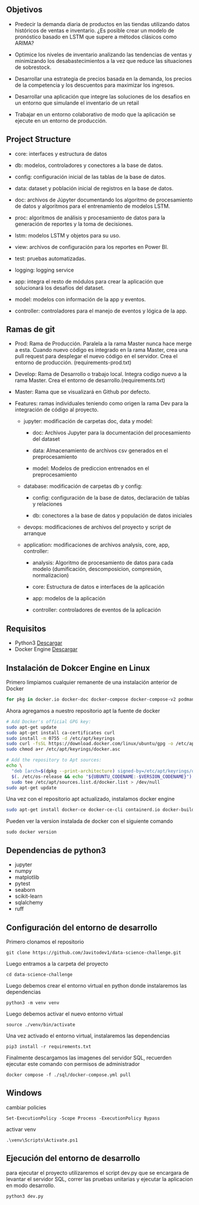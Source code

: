## Objetivos

- Predecir la demanda diaria de productos en las tiendas utilizando datos históricos de ventas e inventario. ¿Es posible crear un modelo de pronóstico basado en LSTM que supere a métodos clásicos como ARIMA?

- Optimice los niveles de inventario analizando las tendencias de ventas y minimizando los desabastecimientos a la vez que reduce las situaciones de sobrestock.

- Desarrollar una estrategia de precios basada en la demanda, los precios de la competencia y los descuentos para maximizar los ingresos.

- Desarrollar una aplicación que integre las soluciones de los desafios en un entorno que simulande el inventario de un retail

- Trabajar en un entorno colaborativo de modo que la aplicación se ejecute en un entorno de producción.

## Project Structure

- core: interfaces y estructura de datos

- db: modelos, controladores y conectores a la base de datos.

- config: configuración inicial de las tablas de la base de datos.

- data: dataset y población inicial de registros en la base de datos.

- doc: archivos de Júpyter documentando los algoritmo de procesamiento de datos y algoritmos para el entrenamiento de modelos LSTM.

- proc: algoritmos de análisis y procesamiento de datos para la generación de reportes y la toma de decisiones.

- lstm: modelos LSTM y objetos para su uso.

- view: archivos de configuración para los reportes en Power BI.

- test: pruebas automatizadas.

- logging: logging service

- app: integra el resto de módulos para crear la aplicación que solucionará los desafíos del dataset.

- model: modelos con información de la app y eventos.

- controller: controladores para el manejo de eventos y lógica de la app.


## Ramas de git

- Prod: Rama de Producción. Paralela a la rama Master nunca hace merge a esta. Cuando nuevo código es integrado en la rama Master, crea una pull request para desplegar el nuevo código en el servidor. Crea el entorno de producción. (requirements-prod.txt)

- Develop: Rama de Desarrollo o trabajo local. Integra codigo nuevo a la rama Master. Crea el entorno de desarrollo.(requirements.txt)

- Master: Rama que se visualizará en Github por defecto.

- Features: ramas individuales teniendo como origen la rama Dev para la integración de código al proyecto.

  - jupyter: modificación de carpetas doc, data y model:

    - doc: Archivos Jupyter para la documentación del procesamiento del dataset

    - data: Almacenamiento de archivos csv generados en el preprocesamiento

    - model: Modelos de prediccion entrenados en el preprocesamiento

  - database: modificación de carpetas db y config:
    
    - config: configuración de la base de datos, declaración de tablas y relaciones

    - db: conectores a la base de datos y populación de datos iniciales

  - devops: modificaciones de archivos del proyecto y script de arranque

  - application: modificaciones de archivos analysis, core, app, controller:
    
    - analysis: Algoritmo de procesamiento de datos para cada modelo (dumificación, descomposicion, compresión, normalizacion)

    - core: Estructura de datos e interfaces de la aplicación

    - app: modelos de la aplicación

    - controller: controladores de eventos de la aplicación

## Requisitos

- Python3 [Descargar](https://www.python.org/downloads/)
- Docker Engine [Descargar](https://www.docker.com/products/docker-desktop/)

## Instalación de Dokcer Engine en Linux

Primero limpiamos cualquier remanente de una instalación anterior de Docker

```bash
for pkg in docker.io docker-doc docker-compose docker-compose-v2 podman-docker containerd runc; do sudo apt-get remove $pkg; done
```

Ahora agregamos a nuestro repositorio apt la fuente de docker

```bash
# Add Docker's official GPG key:
sudo apt-get update
sudo apt-get install ca-certificates curl
sudo install -m 0755 -d /etc/apt/keyrings
sudo curl -fsSL https://download.docker.com/linux/ubuntu/gpg -o /etc/apt/keyrings/docker.asc
sudo chmod a+r /etc/apt/keyrings/docker.asc

# Add the repository to Apt sources:
echo \
  "deb [arch=$(dpkg --print-architecture) signed-by=/etc/apt/keyrings/docker.asc] https://download.docker.com/linux/ubuntu \
  $(. /etc/os-release && echo "${UBUNTU_CODENAME:-$VERSION_CODENAME}") stable" | \
  sudo tee /etc/apt/sources.list.d/docker.list > /dev/null
sudo apt-get update
```

Una vez con el repositorio apt actualizado, instalamos docker engine

```bash
sudo apt-get install docker-ce docker-ce-cli containerd.io docker-buildx-plugin docker-compose-plugin
```

Pueden ver la version instalada de docker con el siguiente comando

`sudo docker version`

## Dependencias de python3

- jupyter
- numpy
- matplotlib
- pytest
- seaborn
- scikit-learn
- sqlalchemy
- ruff

## Configuración del entorno de desarrollo

Primero clonamos el repositorio

`git clone https://github.com/Javitodev1/data-science-challenge.git`

Luego entramos a la carpeta del proyecto

`cd data-science-challenge`

Luego debemos crear el entorno virtual en python donde instalaremos las dependencias

`python3 -m venv venv`

Luego debemos activar el nuevo entorno virtual

`source ./venv/bin/activate`

Una vez activado el entorno virtual, instalaremos las dependencias

`pip3 install -r requirements.txt`

Finalmente descargamos las imagenes del servidor SQL, recuerden ejecutar este comando con permisos de administrador

`docker compose -f ./sql/docker-compose.yml pull`

## Windows

cambiar policies

`Set-ExecutionPolicy -Scope Process -ExecutionPolicy Bypass`

activar venv

`.\venv\Scripts\Activate.ps1`


## Ejecución del entorno de desarrollo

para ejecutar el proyecto utilizaremos el script dev.py que se encargara de levantar el servidor SQL, correr las pruebas unitarias y ejecutar la aplicacion en modo desarrollo.

`python3 dev.py`
